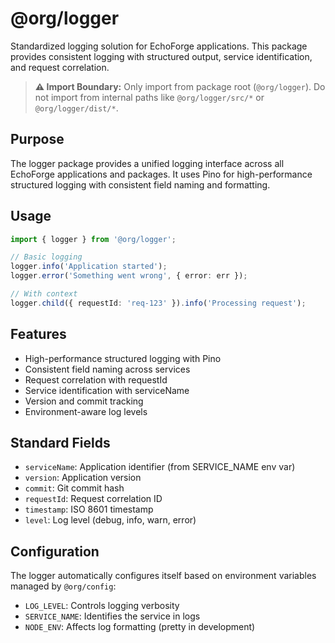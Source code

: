 # @org/logger

Standardized logging solution for EchoForge applications. This package provides consistent logging with structured output, service identification, and request correlation.

> **⚠️ Import Boundary:** Only import from package root (`@org/logger`). Do not import from internal paths like `@org/logger/src/*` or `@org/logger/dist/*`.

## Purpose

The logger package provides a unified logging interface across all EchoForge applications and packages. It uses Pino for high-performance structured logging with consistent field naming and formatting.

## Usage

```typescript
import { logger } from '@org/logger';

// Basic logging
logger.info('Application started');
logger.error('Something went wrong', { error: err });

// With context
logger.child({ requestId: 'req-123' }).info('Processing request');
```

## Features

- High-performance structured logging with Pino
- Consistent field naming across services
- Request correlation with requestId
- Service identification with serviceName
- Version and commit tracking
- Environment-aware log levels

## Standard Fields

- `serviceName`: Application identifier (from SERVICE_NAME env var)
- `version`: Application version
- `commit`: Git commit hash
- `requestId`: Request correlation ID
- `timestamp`: ISO 8601 timestamp
- `level`: Log level (debug, info, warn, error)

## Configuration

The logger automatically configures itself based on environment variables managed by `@org/config`:

- `LOG_LEVEL`: Controls logging verbosity
- `SERVICE_NAME`: Identifies the service in logs
- `NODE_ENV`: Affects log formatting (pretty in development)